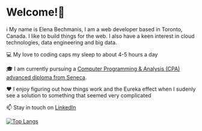 # Welcome!👋

:information_source: My name is Elena Bechmanis, I am a web developer based in Toronto, Canada. I like to build things for the web. I also have a keen interest in cloud technologies, data engineering and big data.

:computer: My love to coding caps my sleep to about 4-5 hours a day

:mortar_board: I am currently pursuing a [Computer Programming & Analysis (CPA) advanced diploma from Seneca](https://www.senecacollege.ca/programs/fulltime/CPA.html).

:heart: I enjoy figuring out how things work and the Eureka effect when I sudenly see a solution to something that seemed very complicated

:mailbox: Stay in touch on [LinkedIn](https://www.linkedin.com/in/elena-bechmanis/)

[![Top Langs](https://github-readme-stats-lkifexdb4-e-bechmanis.vercel.app/api/top-langs/?username=e-bechmanis&langs_count=8&count_private=true&layout=compact)](https://github.com/e-bechmanis/github-readme-stats)
